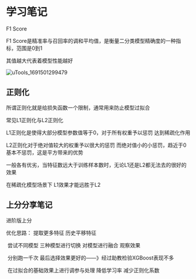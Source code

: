 # 学习笔记

F1 Score

F1 Score是精准率与召回率的调和平均值，是衡量二分类模型精确度的一种指标，范围是0到1

其值越大代表着模型性能越好

![uTools_1691501299479](C:\Users\86186\Downloads\uTools_1691501299479.png)



## 正则化

所谓正则化就是给损失函数一个限制，通常用来防止模型过拟合

常见L1正则化与L2正则化

L1正则化是使得大部分模型参数值等于0，对于所有权重予以惩罚 达到稀疏化作用

L2正则化对于绝对值较大的权重予以很大的惩罚 而绝对值小的小惩罚，趋近于0基本不惩罚，这是平方带来的优势

一般各有优劣，当特征数远大于训练样本数时，无论L1还是L2都无法去的很好的效果

在稀疏化模型场景下 L1效果才能远胜于L2      









## 上分分享笔记

进阶版上分

优化思路：	提取更多特征 历史平移特征

​						尝试不同模型 三种模型进行切换 对模型进行融合 观察效果

​						分别跑一千次 最后选择效果更好的——》经过助教检验XGBoost表现不多

​						在过拟合的基础效果上进行调参与处理 降低学习率 减少正则化系数



